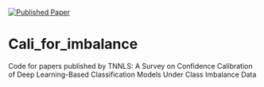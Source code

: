 [![Published Paper](https://img.shields.io/static/v1?label=Published&logo=Academia&message=Journal&color=blue)](https://ieeexplore.ieee.org/abstract/document/11038829)
# Cali_for_imbalance
Code for papers published by TNNLS: A Survey on Confidence Calibration of Deep Learning-Based Classification Models Under Class Imbalance Data
